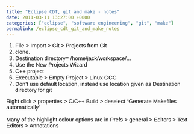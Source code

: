 ```yaml
---
title: "Eclipse CDT, git and make - notes"
date: 2011-03-11 13:27:00 +0000
categories: ["eclipse", "software engineering", "git", "make"]
permalink: /eclipse_cdt_git_and_make_notes
---
```

1.  <span
    style="font-size:11pt;font-family:Arial;color:#000000;background-color:transparent;font-weight:normal;font-style:normal;font-variant:normal;text-decoration:none;vertical-align:baseline;">File &gt;
    Import &gt; Git &gt; Projects from Git</span>
2.  <span
    style="font-size:11pt;font-family:Arial;color:#000000;background-color:transparent;font-weight:normal;font-style:normal;font-variant:normal;text-decoration:none;vertical-align:baseline;">clone.</span>
3.  <span
    style="font-size:11pt;font-family:Arial;color:#000000;background-color:transparent;font-weight:normal;font-style:normal;font-variant:normal;text-decoration:none;vertical-align:baseline;">Destination
    directory= /home/jack/workspace/...</span>
4.  <span
    style="font-size:11pt;font-family:Arial;color:#000000;background-color:transparent;font-weight:normal;font-style:normal;font-variant:normal;text-decoration:none;vertical-align:baseline;">Use
    the New Projects Wizard</span>
5.  <span
    style="font-size:11pt;font-family:Arial;color:#000000;background-color:transparent;font-weight:normal;font-style:normal;font-variant:normal;text-decoration:none;vertical-align:baseline;">C++
    project</span>
6.  <span
    style="font-size:11pt;font-family:Arial;color:#000000;background-color:transparent;font-weight:normal;font-style:normal;font-variant:normal;text-decoration:none;vertical-align:baseline;">Executable &gt;
    Empty Project &gt; Linux GCC</span>
7.  <span
    style="font-size:11pt;font-family:Arial;color:#000000;background-color:transparent;font-weight:normal;font-style:normal;font-variant:normal;text-decoration:none;vertical-align:baseline;">Don’t
    use default location, instead use location given as Destination
    directory for git</span>

<span
style="font-size:11pt;font-family:Arial;color:#000000;background-color:transparent;font-weight:normal;font-style:normal;font-variant:normal;text-decoration:none;vertical-align:baseline;">Right
click &gt; properties &gt; C/C++ Build &gt; deselect “Generate Makefiles
automatically”</span>\
\
<span
style="font-size:11pt;font-family:Arial;color:#000000;background-color:transparent;font-weight:normal;font-style:normal;font-variant:normal;text-decoration:none;vertical-align:baseline;">Many
of the highlight colour options are in Prefs &gt; general &gt; Editors
&gt; Text Editors &gt; Annotations</span>

